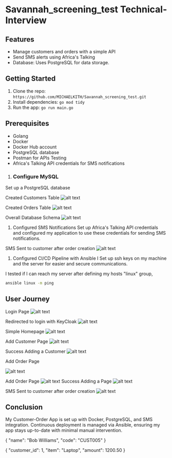 # Savannah_screening_test Technical-Interview

## Features

- Manage customers and orders with a simple API
- Send SMS alerts using Africa's Talking
- Database: Uses PostgreSQL for data storage.

## Getting Started

1. Clone the repo: `https://github.com/MICHAELKITH/Savannah_screening_test.git `
2. Install dependencies: `go mod tidy`
3. Run the app: `go run main.go`


## Prerequisites
- Golang
- Docker
- Docker Hub account
- PostgreSQL database
- Postman for APIs Testing 
- Africa's Talking API credentials for SMS notifications



1. ### Configure MySQL
Set up a  PostgreSQL database

Created Customers Table
![alt text](images/customers.png)

Created Orders Table
![alt text](images/orderstable.png)

Overall Database Schema
![alt text](<images/Overal.png>)

1. Configured SMS Notifications
Set up Africa's Talking API credentials and configured my application to use these credentials for sending SMS notifications.

SMS Sent to customer after order creation
![alt text](images/sms.png)

1.  Configured CI/CD Pipeline with Ansible
I Set up ssh keys on my machine and the server for easier and secure communications.

I tested if I can reach my server after defining my hosts "linux" group,
```sh
ansible linux -m ping
```


## User Journey
Login Page
![alt text](screenshots/Login-page.png)

Redirected to login with KeyCloak
![alt text](screenshots/login-redirect.png)

Simple Homepage
![alt text](images/homepage.png)

Add Customer Page
![alt text](images/customerpage.png)

Success Adding a Customer
![alt text](images/customersucces.png)

Add Order Page

![alt text](images/orderspage.png)



Add Order Page
![alt text](images/order_added.png)
Success Adding a Page
![alt text](screenshots/add-order-success.png)

SMS Sent to customer after order creation
![alt text](images/sms.png)


## Conclusion
My Customer-Order App is set up with Docker, PostgreSQL, and SMS integration. Continuous deployment is managed via Ansible, ensuring my app stays up-to-date with minimal manual intervention.

{
  "name": "Bob Williams",
  "code": "CUST005"
}

{
  "customer_id": 1,
  "item": "Laptop",
  "amount": 1200.50
}

